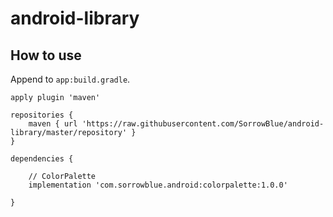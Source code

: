 # android-library

## How to use

Append to `app:build.gradle`.

```Gradle
apply plugin 'maven'

repositories {
	maven { url 'https://raw.githubusercontent.com/SorrowBlue/android-library/master/repository' }
}

dependencies {

	// ColorPalette
	implementation 'com.sorrowblue.android:colorpalette:1.0.0'
	
}
```
